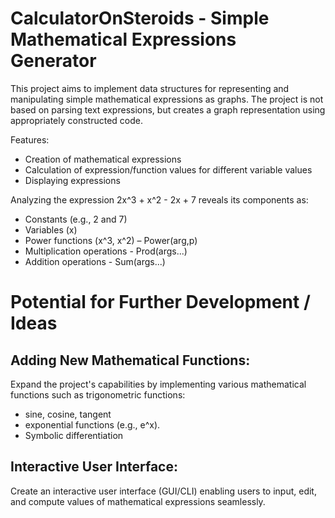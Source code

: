 # CalculatorOnSteroids - Simple Mathematical Expressions Generator
This project aims to implement data structures for representing and manipulating simple mathematical expressions as graphs.
The project is not based on parsing text expressions, but creates a graph representation using appropriately constructed code.

Features:
- Creation of mathematical expressions
- Calculation of expression/function values for different variable values
- Displaying expressions

Analyzing the expression 2x^3 + x^2 - 2x + 7 reveals its components as:
- Constants (e.g., 2 and 7)
- Variables (x)
- Power functions (x^3, x^2) – Power(arg,p)
- Multiplication operations - Prod(args...)
- Addition operations - Sum(args...)


# Potential for Further Development / Ideas

## Adding New Mathematical Functions:
Expand the project's capabilities by implementing various mathematical functions such as trigonometric functions:
- sine, cosine, tangent
- exponential functions (e.g., e^x).
- Symbolic differentiation

## Interactive User Interface:
 Create an interactive user interface (GUI/CLI) enabling users to
 input, edit, and compute values of mathematical expressions seamlessly.
